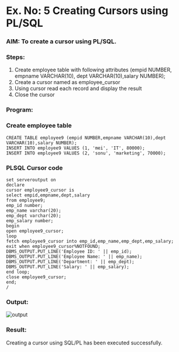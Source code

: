 # Ex. No: 5 Creating Cursors using PL/SQL

### AIM: To create a cursor using PL/SQL.

### Steps:
1. Create employee table with following attributes (empid NUMBER, empname VARCHAR(10), dept VARCHAR(10),salary NUMBER);
2. Create a cursor named as employee_cursor
3. Using cursor read each record and display the result
4. Close the cursor

### Program:
### Create employee table
```
CREATE TABLE employee9 (empid NUMBER,empname VARCHAR(10),dept VARCHAR(10),salary NUMBER);
INSERT INTO employee9 VALUES (1, 'mei', 'IT', 80000);
INSERT INTO employee9 VALUES (2, 'sonu', 'marketing', 70000);
``` 

### PLSQL Cursor code
```
set serveroutput on
declare
cursor employee9_cursor is
select empid,empname,dept,salary
from employee9;
emp_id number;
emp_name varchar(20);
emp_dept varchar(20);
emp_salary number;
begin
open employee9_cursor;
loop
fetch employee9_cursor into emp_id,emp_name,emp_dept,emp_salary;
exit when employee9_cursor%NOTFOUND;
DBMS_OUTPUT.PUT_LINE('Employee ID: ' || emp_id);
DBMS_OUTPUT.PUT_LINE('Employee Name: ' || emp_name);
DBMS_OUTPUT.PUT_LINE('Department: ' || emp_dept);
DBMS_OUTPUT.PUT_LINE('Salary: ' || emp_salary);
end loop;
close employee9_cursor;
end;
/
```
### Output:
![output](https://github.com/21005688/Ex-no-6-Creating-Cursors-using-PL-SQL/assets/94747031/0810f88a-954b-42e1-b611-81e8c68b464f)


### Result:
Creating a cursor using SQL/PL has been executed successfully.
